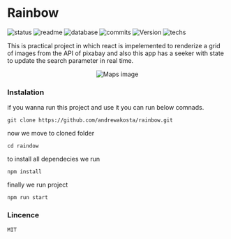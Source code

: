 # Rainbow

![status](https://img.shields.io/badge/status-running-green.svg?colorB=00C106) ![readme](https://img.shields.io/badge/readme-OK-green.svg?colorB=00C106) ![database](https://img.shields.io/badge/database-none-green.svg?colorB=00C106) ![commits](https://img.shields.io/badge/commits-8-blue.svg) ![Version](https://img.shields.io/badge/tag-v1.0-orange.svg)
![techs](https://img.shields.io/badge/techs-javascript—css—html—react-yellow.svg)

This is practical project in which react is impelemented to renderize a grid of images from the 
API of pixabay and also this app has a seeker with state to update the search parameter in real time.
<p align="center">
  <img alt="Maps image" src="https://images-projects.s3-sa-east-1.amazonaws.com/Rainbow.png">
</p>

### Instalation 
if you wanna run this project and use it you can run below comnads.

`git clone https://github.com/andrewakosta/rainbow.git`

 now we move to cloned folder 

`cd raindow`

to install all dependecies we run

`npm install`

finally we run project 

`npm run start`

### Lincence
    MIT
